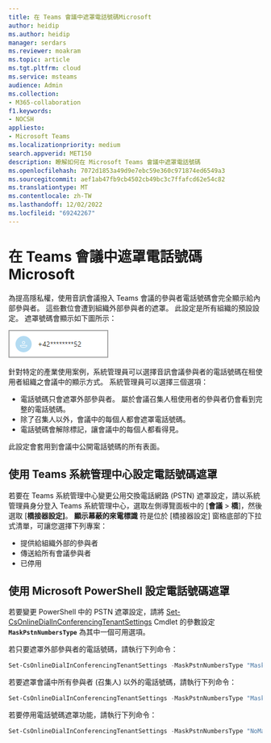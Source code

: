 ```yaml
---
title: 在 Teams 會議中遮罩電話號碼Microsoft
author: heidip
ms.author: heidip
manager: serdars
ms.reviewer: moakram
ms.topic: article
ms.tgt.pltfrm: cloud
ms.service: msteams
audience: Admin
ms.collection:
- M365-collaboration
f1.keywords:
- NOCSH
appliesto:
- Microsoft Teams
ms.localizationpriority: medium
search.appverid: MET150
description: 瞭解如何在 Microsoft Teams 會議中遮罩電話號碼
ms.openlocfilehash: 7072d1853a49d9e7ebc59e360c971874ed6549a3
ms.sourcegitcommit: aef1ab47fb9cb4502cb49bc3c7ffafcd62e54c82
ms.translationtype: MT
ms.contentlocale: zh-TW
ms.lasthandoff: 12/02/2022
ms.locfileid: "69242267"
---
```

# <a name="mask-phone-numbers-in-microsoft-teams-meetings"></a>在 Teams 會議中遮罩電話號碼Microsoft

為提高隱私權，使用音訊會議撥入 Teams 會議的參與者電話號碼會完全顯示給內部參與者。 這些數位會遭到組織外部參與者的遮罩。 此設定是所有組織的預設設定。 遮罩號碼會顯示如下圖所示：

![遮罩電話號碼的範例。](media/hiddenPhoneNum.png)

針對特定的產業使用案例，系統管理員可以選擇音訊會議參與者的電話號碼在租使用者組織之會議中的顯示方式。 系統管理員可以選擇三個選項：

- 電話號碼只會遮罩外部參與者。 屬於會議召集人租使用者的參與者仍會看到完整的電話號碼。
- 除了召集人以外，會議中的每個人都會遮罩電話號碼。
- 電話號碼會解除標記，讓會議中的每個人都看得見。

此設定會套用到會議中公開電話號碼的所有表面。

## <a name="use-teams-admin-center-to-set-phone-number-masking"></a>使用 Teams 系統管理中心設定電話號碼遮罩

若要在 Teams 系統管理中心變更公用交換電話網路 (PSTN) 遮罩設定，請以系統管理員身分登入 Teams 系統管理中心，選取左側導覽面板中的 [**會議**  >  **橋**]，然後選取 [**橋接器設定]**。 **顯示幕蔽的來電標識** 符是位於 [橋接器設定] 窗格底部的下拉式清單，可讓您選擇下列專案：

- 提供給組織外部的參與者
- 傳送給所有會議參與者
- 已停用

## <a name="use-microsoft-powershell-to-set-phone-number-masking"></a>使用 Microsoft PowerShell 設定電話號碼遮罩

若要變更 PowerShell 中的 PSTN 遮罩設定，請將 [Set-CsOnlineDialInConferencingTenantSettings](/powershell/module/skype/set-csonlinedialinconferencingtenantsettings) Cmdlet 的參數設定 **`MaskPstnNumbersType`** 為其中一個可用選項。

若只要遮罩外部參與者的電話號碼，請執行下列命令：

```PowerShell
Set-CsOnlineDialInConferencingTenantSettings -MaskPstnNumbersType "MaskedForExternalUsers"
```

若要遮罩會議中所有參與者 (召集人) 以外的電話號碼，請執行下列命令：

```PowerShell
Set-CsOnlineDialInConferencingTenantSettings -MaskPstnNumbersType "MaskedForAllUsers"
```

若要停用電話號碼遮罩功能，請執行下列命令：

```PowerShell
Set-CsOnlineDialInConferencingTenantSettings -MaskPstnNumbersType "NoMasking"
```

